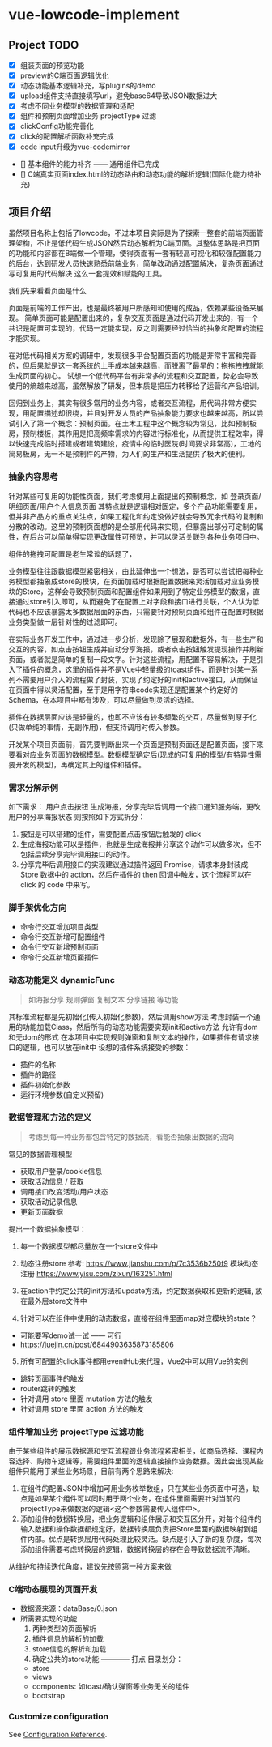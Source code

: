 # vue-lowcode-implement

## Project TODO

- [X] 组装页面的预览功能
- [X] preview的C端页面逻辑优化
- [X] 动态功能基本逻辑补充，写plugins的demo
- [X] upload组件支持直接填写url，避免base64导致JSON数据过大
- [X] 考虑不同业务模型的数据管理和适配
- [X] 组件和预制页面增加业务 projectType 过滤
- [X] clickConfig功能完善化
- [X] click的配置解析函数补充完成
- [X] code input升级为vue-codemirror
- [] 基本组件的能力补齐 —— 通用组件已完成
- [] C端真实页面index.html的动态路由和动态功能的解析逻辑(国际化能力待补充)

## 项目介绍
虽然项目名称上包括了lowcode，不过本项目实际是为了探索一整套的前端页面管理架构，不止是低代码生成JSON然后动态解析为C端页面。其整体思路是把页面的功能和内容都在B端做一个管理，使得页面有一套有较高可视化和较强配置能力的后台，达到研发人员快速熟悉前端业务，简单改动通过配置解决，复杂页面通过写可复用的代码解决 这么一套提效和赋能的工具。

我们先来看看页面是什么

页面是前端的工作产出，也是最终被用户所感知和使用的成品，依赖某些设备来展现。
简单页面可能是配置出来的，复杂交互页面是通过代码开发出来的，有一个共识是配置可实现的，代码一定能实现，反之则需要经过恰当的抽象和配置的流程才能实现。

在对低代码相关方案的调研中，发现很多平台配置页面的功能是非常丰富和完善的，但后果就是这一套系统的上手成本越来越高，而脱离了最早的：拖拖拽拽就能生成页面的初心。 试想一个低代码平台有非常多的流程和交互配置，势必会导致使用的熵越来越高，虽然解放了研发，但本质是把压力转移给了运营和产品培训。

回归到业务上，其实有很多常用的业务内容，或者交互流程，用代码非常方便实现，用配置描述却很绕，并且对开发人员的产品抽象能力要求也越来越高，所以尝试引入了第一个概念：预制页面。在土木工程中这个概念较为常见，比如预制板房，预制楼板，其作用是把高频率需求的内容进行标准化，从而提供工程效率，得以快速完成临时搭建或者建筑建设，疫情中的临时医院(时间要求非常高)，工地的简易板房，无一不是预制件的产物，为人们的生产和生活提供了极大的便利。

### 抽象内容思考

针对某些可复用的功能性页面，我们考虑使用上面提出的预制概念，如 登录页面/明细页面/用户个人信息页面 其特点就是逻辑相对固定，多个产品功能需要复用，但并非产品方的重点关注点，如果工程化和约定没做好就会导致冗余代码的复制和分散的改动。这里的预制页面想的是全部用代码来实现，但暴露出部分可定制的属性，在后台可以简单得实现更改属性可预览，并可以灵活关联到各种业务项目中。

组件的拖拽可配置是老生常谈的话题了，

业务模型往往跟数据模型紧密相关，由此延伸出一个想法，是否可以尝试把每种业务模型都抽象成store的模块，在页面加载时根据配置数据来灵活加载对应业务模块的Store，这样会导致预制页面和配置组件如果用到了特定业务模型的数据，直接通过store引入即可，从而避免了在配置上对字段和接口进行关联，个人认为低代码也不应该暴露太多数据层面的东西，只需要针对预制页面和组件在配置时根据业务类型做一层针对性的过滤即可。

在实际业务开发工作中，通过进一步分析，发现除了展现和数据外，有一些生产和交互的内容，如点击按钮生成并自动分享海报，或者点击按钮触发提现操作并刷新页面，或者就是简单的复制一段文字。针对这些流程，用配置不容易解决，于是引入了插件的概念，这里的插件并不是Vue中轻量级的toast组件，而是针对某一系列不需要用户介入的流程做了封装，实现了约定好的init和active接口，从而保证在页面中得以灵活配置，至于是用字符串code实现还是配置某个约定好的Schema，在本项目中都有涉及，可以尽量做到灵活的选择。

插件在数据层面应该是轻量的，也即不应该有较多频繁的交互，尽量做到原子化(只做单纯的事情，无副作用)，但支持调用时传入参数。

开发某个项目页面前，首先要判断出来一个页面是预制页面还是配置页面，接下来要看对应业务页面的数据模型。数据模型确定后(现成的可复用的模型/有特异性需要开发的模型)，再确定其上的组件和插件。

### 需求分解示例

如下需求： 用户点击按钮 生成海报，分享完毕后调用一个接口通知服务端，更改用户的分享海报状态
则按照如下方式拆分： 
1. 按钮是可以搭建的组件，需要配置点击按钮后触发的 click 
2. 生成海报功能可以是插件，也就是生成海报并分享这个动作可以做多次，但不包括后续分享完毕调用接口的动作。
3. 分享完毕后调用接口的实现建议通过插件返回 Promise，请求本身封装成 Store 数据中的 action，然后在插件的 then 回调中触发，这个流程可以在 click 的 code 中来写。

### 脚手架优化方向

- 命令行交互增加项目类型
- 命令行交互新增可配置组件
- 命令行交互新增预制页面
- 命令行交互新增页面插件

### 动态功能定义 dynamicFunc
> 如海报分享 规则弹窗 复制文本 分享链接 等功能

其标准流程都是先初始化(传入初始化参数)，然后调用show方法
考虑封装一个通用的功能加载Class，然后所有的动态功能需要实现init和active方法
允许有dom和无dom的形式
在本项目中实现规则弹窗和复制文本的操作，如果插件有请求接口的逻辑，也可以放在init中
设想的插件系统接受的参数：
- 插件的名称
- 插件的路径
- 插件初始化参数
- 运行环境参数(自定义预留)

### 数据管理和方法的定义
> 考虑到每一种业务都包含特定的数据流，看能否抽象出数据的流向

常见的数据管理模型
- 获取用户登录/cookie信息
- 获取活动信息 / 获取
- 调用接口改变活动/用户状态
- 获取活动记录信息
- 更新页面数据

提出一个数据抽象模型：
1. 每一个数据模型都尽量放在一个store文件中
2. 动态注册store 参考: https://www.jianshu.com/p/7c3536b250f9 
   模块动态注册 https://www.yisu.com/zixun/163251.html

3. 在action中约定公共的init方法和update方法，约定数据获取和更新的逻辑, 放在最外层store文件中
4. 针对可以在组件中使用的动态数据，直接在组件里面map对应模块的state？
  - 可能要写demo试一试 —— 可行
  - https://juejin.cn/post/6844903635873185806

5. 所有可配置的click事件都用eventHub来代理，Vue2中可以用Vue的实例
  - 跳转页面事件的触发
  - router跳转的触发
  - 针对调用 store 里面 mutation 方法的触发
  - 针对调用 store 里面 action 方法的触发

### 组件增加业务 projectType 过滤功能
由于某些组件的展示数据源和交互流程跟业务流程紧密相关，如商品选择、课程内容选择、购物车逻辑等，需要组件里面的逻辑直接操作业务数据。因此会出现某些组件只能用于某些业务场景，目前有两个思路来解决:
1. 在组件的配置JSON中增加可用业务枚举数组，只在某些业务页面中可选，缺点是如果某个组件可以同时用于两个业务，在组件里面需要针对当前的projectType来做数据的逻辑<这个参数需要传入组件中>。
2. 添加组件的数据转换层，把业务逻辑和组件展示和交互区分开，对每个组件的输入数据和操作数据都规定好，数据转换层负责把Store里面的数据映射到组件内部。优点是转换层用代码处理比较灵活。缺点是引入了新的复杂度，每次添加组件需要考虑转换层的逻辑，数据转换层的存在会导致数据流不清晰。

从维护和持续迭代角度，建议先按照第一种方案来做

### C端动态展现的页面开发
- 数据源来源：dataBase/0.json
- 所需要实现的功能
  1. 两种类型的页面解析
  2. 插件信息的解析的加载
  3. store信息的解析和加载
  4. 确定公共的store功能 ———— 打点
目录划分：
  - store
  - views
  - components: 如toast/确认弹窗等业务无关的组件
  - bootstrap

### Customize configuration
See [Configuration Reference](https://cli.vuejs.org/config/).
